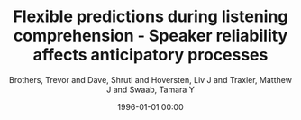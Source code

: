 ---
layout: post
title: Flexible predictions during listening comprehension - Speaker reliability affects anticipatory processes

date: 1996-01-01 00:00
author: Brothers, Trevor and Dave, Shruti and Hoversten, Liv J and Traxler, Matthew J and Swaab, Tamara Y
tags: ["adaptation","comprehension","n400","prediction","speaker identity"]
journal: Neuropsychologia

link: https://doi.org/10.1016/j.neuropsychologia.2019.107225

year: 2019
---